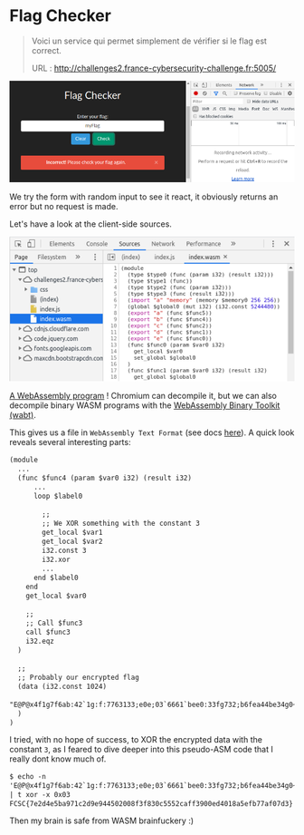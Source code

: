 # Flag Checker

> Voici un service qui permet simplement de vérifier si le flag est correct.
> 
> URL : http://challenges2.france-cybersecurity-challenge.fr:5005/

![First glance](first_glance.png)

We try the form with random input to see it react, it obviously returns an error but no request is made.

Let's have a look at the client-side sources.

![Client-side sources](sources.png)

[A WebAssembly program](index.wasm) ! Chromium can decompile it, but we can also decompile binary WASM programs with the [WebAssembly Binary Toolkit (wabt)](https://github.com/WebAssembly/wabt).

This gives us a file in `WebAssembly Text Format` (see docs [here](https://webassembly.org/docs/text-format/)). A quick look reveals several interesting parts:

```wat
(module
  ...
  (func $func4 (param $var0 i32) (result i32)
      ...
      loop $label0

        ;;
        ;; We XOR something with the constant 3
        get_local $var1
        get_local $var2
        i32.const 3
        i32.xor
        ...
      end $label0
    end
    get_local $var0

    ;;
    ;; Call $func3
    call $func3
    i32.eqz
  )
  
  ;;
  ;; Probably our encrypted flag
  (data (i32.const 1024)
    "E@P@x4f1g7f6ab:42`1g:f:7763133;e0e;03`6661`bee0:33fg732;b6fea44be34g0~"
  )
)
```

I tried, with no hope of success, to XOR the encrypted data with the constant `3`, as I feared to dive deeper into this pseudo-ASM code that I really dont know much of.

```
$ echo -n 'E@P@x4f1g7f6ab:42`1g:f:7763133;e0e;03`6661`bee0:33fg732;b6fea44be34g0~' | t xor -x 0x03
FCSC{7e2d4e5ba971c2d9e944502008f3f830c5552caff3900ed4018a5efb77af07d3}
```

Then my brain is safe from WASM brainfuckery :)